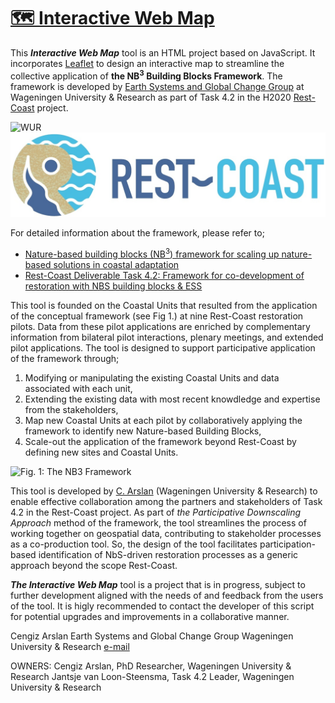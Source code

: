 # [🗺️ Interactive Web Map](https://c-arslan-wur.github.io/interactive-web-map/)

This ***Interactive Web Map*** tool is an HTML project based on JavaScript. It incorporates [Leaflet](https://leafletjs.com/) to design an interactive map to streamline the collective application of **the NB<sup>3</sup> Building Blocks Framework**. The framework is developed by [Earth Systems and Global Change Group](https://www.wur.nl/en/research-results/chair-groups/environmental-sciences/earth-systems-and-global-change-group.htm) at Wageningen University & Research as part of Task 4.2 in the H2020 [Rest-Coast](https://rest-coast.eu/) project.

![WUR](<img src="src/wur.png" width="30"/>) ![RC](src/rest-coast.jpg)

For detailed information about the framework, please refer to;
- [Nature-based building blocks (NB<sup>3</sup>) framework for scaling up nature-based solutions in coastal adaptation](https://doi.org/10.1016/j.nbsj.2025.100259)
- [Rest-Coast Deliverable Task 4.2: Framework for co-development of restoration with NBS building blocks & ESS](https://rest-coast.eu/storage/app/uploads/public/67f/653/8eb/67f6538eb6208362862149.pdf)

This tool is founded on the Coastal Units that resulted from the application of the conceptual framework (see Fig 1.) at nine Rest-Coast restoration pilots. Data from these pilot applications are enriched by complementary information from bilateral pilot interactions, plenary meetings, and extended pilot applications. The tool is designed to support participative application of the framework through;
1. Modifying or manipulating the existing Coastal Units and data associated with each unit,
2. Extending the existing data with most recent knowdledge and expertise from the stakeholders,
3. Map new Coastal Units at each pilot by collaboratively applying the framework to identify new Nature-based Building Blocks,
4. Scale-out the application of the framework beyond Rest-Coast by defining new sites and Coastal Units.

![Fig. 1: The NB<sup>3</sup> Framework](src/NB3FW.png)

This tool is developed by [C. Arslan](mailto:cengiz.arslan@wur.nl) (Wageningen University & Research) to enable effective collaboration among the partners and stakeholders of Task 4.2 in the Rest-Coast project. As part of *the Participative Downscaling Approach* method of the framework, the tool streamlines the process of working together on geospatial data, contributing to stakeholder processes as a co-production tool. So, the design of the tool facilitates participation-based identification of NbS-driven restoration processes as a generic approach beyond the scope Rest-Coast.

***The Interactive Web Map*** tool is a project that is in progress, subject to further development aligned with the needs of and feedback from the users of the tool. It is higly recommended to contact the developer of this script for potential upgrades and improvements in a collaborative manner.

Cengiz Arslan
Earth Systems and Global Change Group
Wageningen University & Research
[e-mail](mailto:cengiz.arslan@wur.nl)

OWNERS:
Cengiz Arslan, PhD Researcher, Wageningen University & Research
Jantsje van Loon-Steensma, Task 4.2 Leader, Wageningen University & Research 
